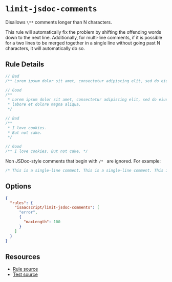 # `limit-jsdoc-comments`

Disallows `\**` comments longer than N characters.

This rule will automatically fix the problem by shifting the offending words down to the next line. Additionally, for multi-line comments, if it is possible for a two lines to be merged together in a single line without going past N characters, it will automatically do so.

## Rule Details

<!-- cspell:ignore amet consectetur adipiscing elit eiusmod tempor incididunt labore dolore aliqua -->

```ts
// Bad
/** Lorem ipsum dolor sit amet, consectetur adipiscing elit, sed do eiusmod tempor incididunt ut labore et dolore magna aliqua. */

// Good
/**
 * Lorem ipsum dolor sit amet, consectetur adipiscing elit, sed do eiusmod tempor incididunt ut
 * labore et dolore magna aliqua.
 */
```

```ts
// Bad
/**
 * I love cookies.
 * But not cake.
 */

// Good
/** I love cookies. But not cake. */
```

Non JSDoc-style comments that begin with `/* ` are ignored. For example: <!-- markdownlint-disable MD038 -->

```ts
/* This is a single-line comment. This is a single-line comment. This is a single-line comment. This is a single-line comment. */
```

## Options

```json
{
  "rules": {
    "isaacscript/limit-jsdoc-comments": [
      "error",
      {
        "maxLength": 100
      }
    ]
  }
}
```

## Resources

- [Rule source](../../src/rules/limit-jsdoc-comments.ts)
- [Test source](../../tests/rules/limit-jsdoc-comments.test.ts)
